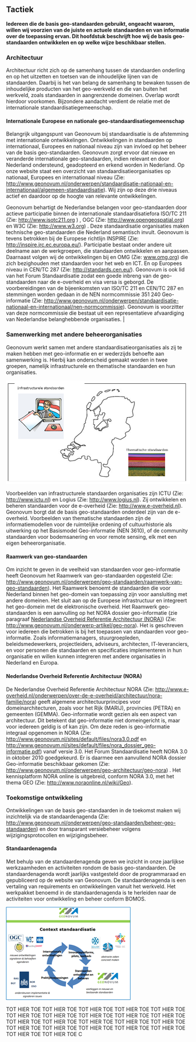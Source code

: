 ## Tactiek

**Iedereen die de basis geo-standaarden gebruikt, ongeacht waarom, willen wij voorzien van de juiste en actuele standaarden en van informatie over de toepassing ervan. Dit hoofdstuk beschrijft hoe wij de basis geo-standaarden ontwikkelen en op welke wijze beschikbaar stellen.**

### Architectuur

Architectuur richt zich op de samenhang tussen de standaarden onderling en op het uitzetten en toetsen van de inhoudelijke lijnen van de standaarden. Daarbij is het van belang de samenhang te bewaken tussen de inhoudelijke producten van het geo-werkveld en die van buiten het werkveld, zoals standaarden in aangrenzende domeinen. Overlap wordt hierdoor voorkomen. Bijzondere aandacht verdient de relatie met de internationale standaardisatiegemeenschap.


#### Internationale Europese en nationale geo-standaardisatiegemeenschap

Belangrijk uitgangspunt van Geonovum bij standaardisatie is de afstemming met internationale ontwikkelingen. Ontwikkelingen in standaarden op internationaal, Europees en nationaal niveau zijn van invloed op het beheer van de basis geo-standaarden. Geonovum zorgt ervoor dat nieuwe en veranderde internationale geo-standaarden, indien relevant en door Nederland ondersteund, geadopteerd en erkend worden in Nederland. 
Op onze website staat een overzicht van standaardisatieorganisaties op nationaal, Europees en internationaal niveau (Zie: http://www.geonovum.nl/onderwerpen/standaardisatie-nationaal-en-internationaal/algemeen-standaardisatie). Wij zijn op deze drie niveaus actief en daardoor op de hoogte van relevante ontwikkelingen.

Geonovum behartigt de Nederlandse belangen voor geo-standaarden door actieve participatie binnen de internationale standaardisatiefora ISO/TC 211 (Zie: http://www.isotc211.org ) , OGC (Zie: http://www.opengeospatial.org) en W3C (Zie: http://www.w3.org) . Deze standaardisatie organisaties maken technische geo-standaarden die Nederland semantisch invult. Geonovum is tevens betrokken bij de Europese richtlijn INSPIRE (Zie: http://inspire.jrc.ec.europa.eu/). 
Participatie bestaat onder andere uit deelname aan de werkgroepen, die standaarden ontwikkelen en aanpassen. Daarnaast volgen wij de ontwikkelingen bij en OMG (Zie: www.omg.org)  die zich bezighouden met standaarden voor het web en ICT. En op Europees niveau in CEN/TC 287 (Zie: http://standards.cen.eu/).
Geonovum is ook lid van het Forum Standaardisatie zodat een goede inbreng van de geo-standaarden naar de e-overheid en visa versa is geborgd. De voorbereidingen van de bijeenkomsten van ISO/TC 211 en CEN/TC 287 en stemmingen worden gedaan in de NEN normcommissie 351 240 Geo-informatie (Zie: http://www.geonovum.nl/onderwerpen/standaardisatie-nationaal-en-internationaal/nen-normcommissie). Geonovum is voorzitter van deze normcommissie die bestaat uit een representatieve afvaardiging van Nederlandse belanghebbende organisaties.
       |

### Samenwerking met andere beheerorganisaties

Geonovum werkt samen met andere standaardisatieorganisaties als zij te maken hebben met geo-informatie en er wederzijds behoefte aan samenwerking is. Hierbij kan onderscheid gemaakt worden in twee groepen, namelijk infrastructurele en thematische standaarden en hun organisaties.

![Infrastructurele en thematische standaarden](media/Infrastructurele_thematische_standaarden.png)


<aside class='example'>

Voorbeelden van infrastructurele standaarden organisaties zijn ICTU (Zie: http://www.ictu.nl) en Logius (Zie: http://www.logius.nl). Zij ontwikkelen en beheren standaarden voor de e-overheid (Zie: http://www.e-overheid.nl). Geonovum borgt dat de basis geo-standaarden onderdeel zijn van de e-overheid. Voorbeelden van thematische standaarden zijn de informatiemodellen voor de ruimtelijke ordening of cultuurhistorie als uitwerking op het Basismodel Geo-informatie (NEN 3610), of de community standaarden voor bodemsanering en voor remote sensing, elk met een eigen beheerorganisatie.

</aside>

#### Raamwerk van geo-standaarden

Om inzicht te geven in de veelheid van standaarden voor geo-informatie heeft Geonovum het Raamwerk van geo-standaarden opgesteld (Zie: http://www.geonovum.nl/onderwerpen/geo-standaarden/raamwerk-van-geo-standaarden). Het Raamwerk benoemt de standaarden die voor Nederland binnen het geo-domein van toepassing zijn voor aansluiting met andere domeinen. Het sluit aan op de Europese infrastructuur en integreert het geo-domein met de elektronische overheid. Het Raamwerk geo-standaarden is een aanvulling op het NORA dossier geo-informatie  (zie paragraaf [Nederlandse Overheid Referentie Architectuur (NORA)](#nederlandse-overheid-referentie-architectuur-(nora))) (Zie: http://www.geonovum.nl/onderwerp-artikel/geo-nora). Het is geschreven voor iedereen die betrokken is bij het toepassen van standaarden voor geo-informatie. Zoals informatiemanagers, stuurgroepleden, beleidsmedewerkers, projectleiders, adviseurs, architecten, IT-leveranciers, en voor personen die standaarden en specificaties implementeren in hun organisatie en willen kunnen integreren met andere organisaties in Nederland en Europa.

#### Nederlandse Overheid Referentie Architectuur (NORA)

De Nederlandse Overheid Referentie Architectuur NORA (Zie: http://www.e-overheid.nl/onderwerpen/over-de-e-overheid/architectuur/nora-familie/nora) geeft algemene architectuurprincipes voor domeinarchitecturen, zoals voor het Rijk (MARIJ), provincies (PETRA) en gemeenten (GEMMA). Geo-informatie wordt gezien als een aspect van architectuur. Dit betekent dat geo-informatie niet domeingericht is, maar voor iedereen geldig is of kan zijn. Om deze reden is geo-informatie integraal opgenomen in NORA (Zie: http://www.geonovum.nl/sites/default/files/nora3.0.pdf en http://www.geonovum.nl/sites/default/files/nora_dossier_geo-informatie.pdf) vanaf versie 3.0. Het Forum Standaardisatie heeft NORA 3.0 in oktober 2010 goedgekeurd. Er is daarmee een aanvullend NORA dossier Geo-informatie beschikbaar gekomen (Zie: http://www.geonovum.nl/onderwerpen/geo-architectuur/geo-nora) . Het kennisplatform NORA online is uitgebreid, conform NORA 3.0, met het thema GEO (Zie: http://www.noraonline.nl/wiki/Geo).

###	Toekomstige ontwikkeling

Ontwikkelingen van de basis geo-standaarden in de toekomst maken wij inzichtelijk via de standaardenagenda (Zie: http://www.geonovum.nl/onderwerpen/geo-standaarden/beheer-geo-standaarden) en door transparant versiebeheer volgens wijzigingsprotocollen en wijzigingsbeheer.

#### Standaardenagenda

Met behulp van de standaardenagenda geven we inzicht in onze jaarlijkse werkzaamheden en activiteiten rondom de basis geo-standaarden. De standaardenagenda wordt jaarlijks vastgesteld door de programmaraad en gepubliceerd op de website van Geonovum. De standaardenagenda is een vertaling van requirements en ontwikkelingen vanuit het werkveld. Het werkpakket benoemd in de standaardenagenda is te herleiden naar de activiteiten voor ontwikkeling en beheer conform BOMOS.

![Introductieplaat standaardenagenda](media/introductieplaat_standaardenagenda.png)



<div class='note'>
TOT HIER TOE TOT HIER TOE TOT HIER TOE TOT HIER TOE TOT HIER TOE TOT HIER TOE TOT HIER TOE TOT HIER TOE TOT HIER TOE TOT HIER TOE TOT HIER TOE TOT HIER TOE TOT HIER TOE TOT HIER TOE TOT HIER TOE TOT HIER TOE TOT HIER TOE TOT HIER TOE TOT HIER TOE TOT HIER TOE TOT HIER TOE TOT HIER TOE C
</div>